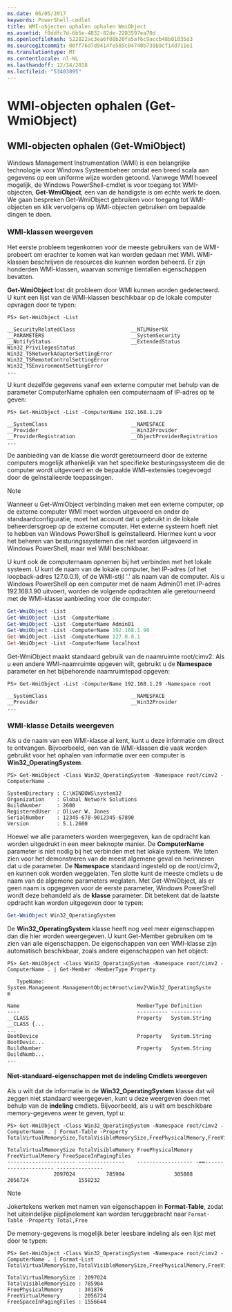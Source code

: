 ```yaml
---
ms.date: 06/05/2017
keywords: PowerShell-cmdlet
title: WMI-objecten ophalen ophalen WmiObject
ms.assetid: f0ddfc7d-6b5e-4832-82de-2283597ea70d
ms.openlocfilehash: 522822ac3ea6f08b20fa5af6c9accb48b01035d3
ms.sourcegitcommit: 00ff76d7d9414fe585c04740b739b9cf14d711e1
ms.translationtype: MT
ms.contentlocale: nl-NL
ms.lasthandoff: 12/14/2018
ms.locfileid: "53403895"
---
```

# <a name="getting-wmi-objects-get-wmiobject"></a>WMI-objecten ophalen (Get-WmiObject)

## <a name="getting-wmi-objects-get-wmiobject"></a>WMI-objecten ophalen (Get-WmiObject)

Windows Management Instrumentation (WMI) is een belangrijke technologie voor Windows Systeembeheer omdat een breed scala aan gegevens op een uniforme wijze worden getoond. Vanwege WMI hoeveel mogelijk, de Windows PowerShell-cmdlet is voor toegang tot WMI-objecten, **Get-WmiObject**, een van de handigste is om echte werk te doen. We gaan bespreken Get-WmiObject gebruiken voor toegang tot WMI-objecten en klik vervolgens op WMI-objecten gebruiken om bepaalde dingen te doen.

### <a name="listing-wmi-classes"></a>WMI-klassen weergeven

Het eerste probleem tegenkomen voor de meeste gebruikers van de WMI-probeert om erachter te komen wat kan worden gedaan met WMI. WMI-klassen beschrijven de resources die kunnen worden beheerd. Er zijn honderden WMI-klassen, waarvan sommige tientallen eigenschappen bevatten.

**Get-WmiObject** lost dit probleem door WMI kunnen worden gedetecteerd. U kunt een lijst van de WMI-klassen beschikbaar op de lokale computer opvragen door te typen:

```
PS> Get-WmiObject -List

__SecurityRelatedClass                  __NTLMUser9X
__PARAMETERS                            __SystemSecurity
__NotifyStatus                          __ExtendedStatus
Win32_PrivilegesStatus                  Win32_TSNetworkAdapterSettingError
Win32_TSRemoteControlSettingError       Win32_TSEnvironmentSettingError
...
```

U kunt dezelfde gegevens vanaf een externe computer met behulp van de parameter ComputerName ophalen een computernaam of IP-adres op te geven:

```
PS> Get-WmiObject -List -ComputerName 192.168.1.29

__SystemClass                           __NAMESPACE
__Provider                              __Win32Provider
__ProviderRegistration                  __ObjectProviderRegistration
...
```

De aanbieding van de klasse die wordt geretourneerd door de externe computers mogelijk afhankelijk van het specifieke besturingssysteem die de computer wordt uitgevoerd en de bepaalde WMI-extensies toegevoegd door de geïnstalleerde toepassingen.

> [!NOTE]
> Wanneer u Get-WmiObject verbinding maken met een externe computer, op de externe computer WMI moet worden uitgevoerd en onder de standaardconfiguratie, moet het account dat u gebruikt in de lokale beheerdersgroep op de externe computer. Het externe systeem hoeft niet te hebben van Windows PowerShell is geïnstalleerd. Hiermee kunt u voor het beheren van besturingssystemen die niet worden uitgevoerd in Windows PowerShell, maar wel WMI beschikbaar.

U kunt ook de computernaam opnemen bij het verbinden met het lokale systeem. U kunt de naam van de lokale computer, het IP-adres (of het loopback-adres 127.0.0.1), of de WMI-stijl '.' als naam van de computer. Als u Windows PowerShell op een computer met de naam Admin01 met IP-adres 192.168.1.90 uitvoert, worden de volgende opdrachten alle geretourneerd met de WMI-klasse aanbieding voor die computer:

```powershell
Get-WmiObject -List
Get-WmiObject -List -ComputerName .
Get-WmiObject -List -ComputerName Admin01
Get-WmiObject -List -ComputerName 192.168.1.90
Get-WmiObject -List -ComputerName 127.0.0.1
Get-WmiObject -List -ComputerName localhost
```

Get-WmiObject maakt standaard gebruik van de naamruimte root/cimv2. Als u een andere WMI-naamruimte opgeven wilt, gebruikt u de **Namespace** parameter en het bijbehorende naamruimtepad opgeven:

```
PS> Get-WmiObject -List -ComputerName 192.168.1.29 -Namespace root

__SystemClass                           __NAMESPACE
__Provider                              __Win32Provider
...
```

### <a name="displaying-wmi-class-details"></a>WMI-klasse Details weergeven

Als u de naam van een WMI-klasse al kent, kunt u deze informatie om direct te ontvangen. Bijvoorbeeld, een van de WMI-klassen die vaak worden gebruikt voor het ophalen van informatie over een computer is **Win32_OperatingSystem**.

```
PS> Get-WmiObject -Class Win32_OperatingSystem -Namespace root/cimv2 -ComputerName .

SystemDirectory : C:\WINDOWS\system32
Organization    : Global Network Solutions
BuildNumber     : 2600
RegisteredUser  : Oliver W. Jones
SerialNumber    : 12345-678-9012345-67890
Version         : 5.1.2600
```

Hoewel we alle parameters worden weergegeven, kan de opdracht kan worden uitgedrukt in een meer beknopte manier. De **ComputerName** parameter is niet nodig bij het verbinden met het lokale systeem. We laten zien voor het demonstreren van de meest algemene geval en herinneren dat u de parameter. De **Namespace** standaard ingesteld op de root/cimv2, en kunnen ook worden weggelaten. Ten slotte kunt de meeste cmdlets u de naam van de algemene parameters weglaten. Met Get-WmiObject, als er geen naam is opgegeven voor de eerste parameter, Windows PowerShell wordt deze behandeld als de **klasse** parameter. Dit betekent dat de laatste opdracht kan worden uitgegeven door te typen:

```powershell
Get-WmiObject Win32_OperatingSystem
```

De **Win32_OperatingSystem** klasse heeft nog veel meer eigenschappen dan die hier worden weergegeven. U kunt Get-Member gebruiken om te zien van alle eigenschappen. De eigenschappen van een WMI-klasse zijn automatisch beschikbaar, zoals andere eigenschappen van het object:

```
PS> Get-WmiObject -Class Win32_OperatingSystem -Namespace root/cimv2 -ComputerName . | Get-Member -MemberType Property

   TypeName: System.Management.ManagementObject#root\cimv2\Win32_OperatingSyste
m

Name                                      MemberType Definition
----                                      ---------- ----------
__CLASS                                   Property   System.String __CLASS {...
...
BootDevice                                Property   System.String BootDevic...
BuildNumber                               Property   System.String BuildNumb...
...
```

#### <a name="displaying-non-default-properties-with-format-cmdlets"></a>Niet-standaard-eigenschappen met de indeling Cmdlets weergeven

Als u wilt dat de informatie in de **Win32_OperatingSystem** klasse dat wil zeggen niet standaard weergegeven, kunt u deze weergeven doen met behulp van de **indeling** cmdlets. Bijvoorbeeld, als u wilt om beschikbare memory-gegevens weer te geven, typt u:

```
PS> Get-WmiObject -Class Win32_OperatingSystem -Namespace root/cimv2 -ComputerName . | Format-Table -Property TotalVirtualMemorySize,TotalVisibleMemorySize,FreePhysicalMemory,FreeVirtualMemory,FreeSpaceInPagingFiles

TotalVirtualMemorySize TotalVisibleMemory FreePhysicalMemory FreeVirtualMemory FreeSpaceInPagingFiles
---------------------- ---------------    ------------------ -==--------------------- ---------------
               2097024          785904                305808           2056724                1558232
```

> [!NOTE]
> Jokertekens werken met namen van eigenschappen in **Format-Table**, zodat het uiteindelijke pijplijnelement kan worden teruggebracht naar `Format-Table -Property Total,Free`

De memory-gegevens is mogelijk beter leesbare indeling als een lijst met door te typen:

```
PS> Get-WmiObject -Class Win32_OperatingSystem -Namespace root/cimv2 -ComputerName . | Format-List TotalVirtualMemorySize,TotalVisibleMemorySize,FreePhysicalMemory,FreeVirtualMemory,FreeSpaceInPagingFiles

TotalVirtualMemorySize : 2097024
TotalVisibleMemorySize : 785904
FreePhysicalMemory     : 301876
FreeVirtualMemory      : 2056724
FreeSpaceInPagingFiles : 1556644
```

